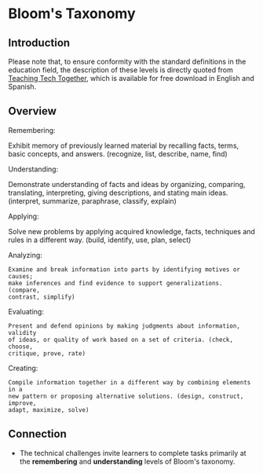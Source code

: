 # Bloom's Taxonomy

## Introduction

Please note that, to ensure conformity with the standard definitions in the
education field, the description of these levels is directly quoted from
[Teaching Tech Together](https://teachtogether.tech/), which is available for
free download in English and Spanish.

## Overview

Remembering:

  Exhibit memory of previously learned material by recalling facts, terms,
  basic concepts, and answers. (recognize, list, describe, name, find)

Understanding:

  Demonstrate understanding of facts and ideas by organizing, comparing,
  translating, interpreting, giving descriptions, and stating main ideas.
  (interpret, summarize, paraphrase, classify, explain)

Applying:

  Solve new problems by applying acquired knowledge, facts, techniques and
  rules in a different way. (build, identify, use, plan, select)

Analyzing:

    Examine and break information into parts by identifying motives or causes;
    make inferences and find evidence to support generalizations. (compare,
    contrast, simplify)

Evaluating:

    Present and defend opinions by making judgments about information, validity
    of ideas, or quality of work based on a set of criteria. (check, choose,
    critique, prove, rate)

Creating:

    Compile information together in a different way by combining elements in a
    new pattern or proposing alternative solutions. (design, construct, improve,
    adapt, maximize, solve)

## Connection

- The technical challenges invite learners to complete tasks primarily at the
  **remembering** and **understanding** levels of Bloom's taxonomy.
